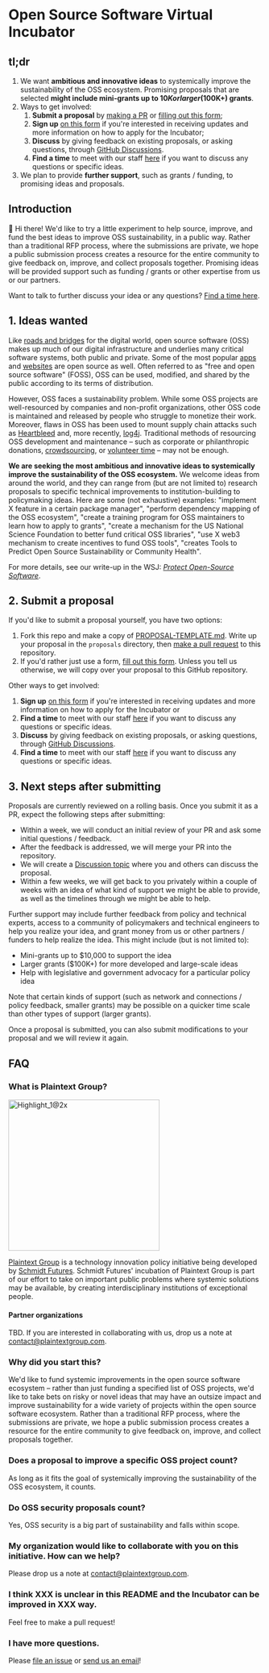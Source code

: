 # Open Source Software Virtual Incubator

## tl;dr

1. We want **ambitious and innovative ideas** to systemically improve the sustainability of the OSS ecosystem. Promising proposals that are selected **might include mini-grants up to $10K or larger ($100K+) grants**.
1. Ways to get involved:
    1. **Submit a proposal** by [making a PR](PROPOSAL-TEMPLATE.md) or [filling out this form][form];
    2. **Sign up** [on this form][email_form] if you're interested in receiving updates and more information on how to apply for the Incubator;
    3. **Discuss** by giving feedback on existing proposals, or asking questions, through [GitHub Discussions](https://github.com/PlaintextGroup/oss-virtual-incubator/discussions).
    4. **Find a time** to meet with our staff [here](https://meetings.hubspot.com/ashwin33) if you want to discuss any questions or specific ideas.
1. We plan to provide **further support**, such as grants / funding, to promising ideas and proposals.

## Introduction

👋 Hi there! We'd like to try a little experiment to help source, improve, and fund the best ideas to improve OSS sustainability, in a public way. Rather than a traditional RFP process, where the submissions are private, we hope a public submission process creates a resource for the entire community to give feedback on, improve, and collect proposals together. Promising ideas will be provided support such as funding / grants or other expertise from us or our partners.

Want to talk to further discuss your idea or any questions? [Find a time here](https://meetings.hubspot.com/ashwin33).

## 1. Ideas wanted

Like [roads and bridges](https://www.fordfoundation.org/work/learning/research-reports/roads-and-bridges-the-unseen-labor-behind-our-digital-infrastructure/) for the digital world, open source software (OSS) makes up much of our digital infrastructure and underlies many critical software systems, both public and private. Some of the most popular [apps](https://en.wikipedia.org/wiki/List_of_free_and_open-source_Android_applications) and [websites](https://en.wikipedia.org/wiki/List_of_free_and_open-source_web_applications) are open source as well. Often referred to as "free and open source software" (FOSS), OSS can be used, modified, and shared by the public according to its terms of distribution.

However, OSS faces a sustainability problem. While some OSS projects are well-resourced by companies and non-profit organizations, other OSS code is maintained and released by people who struggle to monetize their work. Moreover, flaws in OSS has been used to mount supply chain attacks such as [Heartbleed](https://heartbleed.com/) and, more recently, [log4j](https://blog.cloudflare.com/how-cloudflare-security-responded-to-log4j2-vulnerability/). Traditional methods of resourcing OSS development and maintenance – such as corporate or philanthropic donations, [crowdsourcing](https://babeljs.io/blog/2021/05/10/funding-update), or [volunteer time](https://twitter.com/FiloSottile/status/1469441487175880711) – may not be enough.

**We are seeking the most ambitious and innovative ideas to systemically improve the sustainability of the OSS ecosystem.** We welcome ideas from around the world, and they can range from (but are not limited to) research proposals to specific technical improvements to institution-building to policymaking ideas. Here are some (not exhaustive) examples: "implement X feature in a certain package manager", "perform dependency mapping of the OSS ecosystem", "create a training program for OSS maintainers to learn how to apply to grants", "create a mechanism for the US National Science Foundation to better fund critical OSS libraries", "use X web3 mechanism to create incentives to fund OSS tools", "creates Tools to Predict Open Source Sustainability or Community Health".

For more details, see our write-up in the WSJ: _[Protect Open-Source Software](https://www.wsj.com/articles/protect-open-source-software-prevention-oss-public-use-cybersecurity-innovation-cyberattack-apache-log4j-11643316125)_.

## 2. Submit a proposal

If you'd like to submit a proposal yourself, you have two options:
1. Fork this repo and make a copy of [PROPOSAL-TEMPLATE.md](PROPOSAL-TEMPLATE.md). Write up your proposal in the `proposals` directory, then [make a pull request](https://github.com/PlaintextGroup/oss-virtual-incubator/pulls) to this repository.
2. If you'd rather just use a form, [fill out this form][form]. Unless you tell us otherwise, we will copy over your proposal to this GitHub repository.

Other ways to get involved:
1. **Sign up** [on this form][email_form] if you're interested in receiving updates and more information on how to apply for the Incubator or
2. **Find a time** to meet with our staff [here](https://meetings.hubspot.com/ashwin33) if you want to discuss any questions or specific ideas.
3. **Discuss** by giving feedback on existing proposals, or asking questions, through [GitHub Discussions](https://github.com/PlaintextGroup/oss-virtual-incubator/discussions).
4. **Find a time** to meet with our staff [here](https://meetings.hubspot.com/ashwin33) if you want to discuss any questions or specific ideas.

## 3. Next steps after submitting

Proposals are currently reviewed on a rolling basis. Once you submit it as a PR, expect the following steps after submitting:
- Within a week, we will conduct an initial review of your PR and ask some initial questions / feedback.
- After the feedback is addressed, we will merge your PR into the repository.
- We will create a [Discussion topic](https://github.com/PlaintextGroup/oss-virtual-incubator/discussions) where you and others can discuss the proposal. 
- Within a few weeks, we will get back to you privately within a couple of weeks with an idea of what kind of support we might be able to provide, as well as the timelines through we might be able to help.

Further support may include further feedback from policy and technical experts, access to a community of policymakers and technical engineers to help you realize your idea, and grant money from us or other partners / funders to help realize the idea. This might include (but is not limited to):
- Mini-grants up to $10,000 to support the idea
- Larger grants ($100K+) for more developed and large-scale ideas
- Help with legislative and government advocacy for a particular policy idea

Note that certain kinds of support (such as network and connections / policy feedback, smaller grants) may be possible on a quicker time scale than other types of support (larger grants).

Once a proposal is submitted, you can also submit modifications to your proposal and we will review it again.

## FAQ

### What is Plaintext Group?

<a href="https://www.plaintextgroup.com/"><img width="300" alt="Highlight_1@2x" src="https://user-images.githubusercontent.com/1689183/130452345-dd163756-08a9-491b-994f-1d04da98fda5.png"></a>

[Plaintext Group](https://www.plaintextgroup.com/) is a technology innovation policy initiative being developed by <a href="https://schmidtfutures.com/">Schmidt Futures</a>. Schmidt Futures' incubation of Plaintext Group is part of our effort to take on important public problems where systemic solutions may be available, by creating interdisciplinary institutions of exceptional people.

#### Partner organizations

TBD. If you are interested in collaborating with us, drop us a note at [contact@plaintextgroup.com](mailto:contact@plaintextgroup.com).

### Why did you start this?

We'd like to fund systemic improvements in the open source software ecosystem – rather than just funding a specified list of OSS projects, we'd like to take bets on risky or novel ideas that may have an outsize impact and improve sustainability for a wide variety of projects within the open source software ecosystem. Rather than a traditional RFP process, where the submissions are private, we hope a public submission process creates a resource for the entire community to give feedback on, improve, and collect proposals together.

### Does a proposal to improve a specific OSS project count?

As long as it fits the goal of systemically improving the sustainability of the OSS ecosystem, it counts.

### Do OSS security proposals count?

Yes, OSS security is a big part of sustainability and falls within scope.

### My organization would like to collaborate with you on this initiative. How can we help?

Please drop us a note at [contact@plaintextgroup.com](mailto:contact@plaintextgroup.com).

### I think XXX is unclear in this README and the Incubator can be improved in XXX way.

Feel free to make a pull request!

### I have more questions.

Please [file an issue](https://github.com/PlaintextGroup/oss-virtual-incubator/issues) or [send us an email](mailto:contact@plaintextgroup.com)!


[form]: https://97oibfwziii.typeform.com/to/b60y2IZa
[email_form]: https://97oibfwziii.typeform.com/to/QiNvULI9
